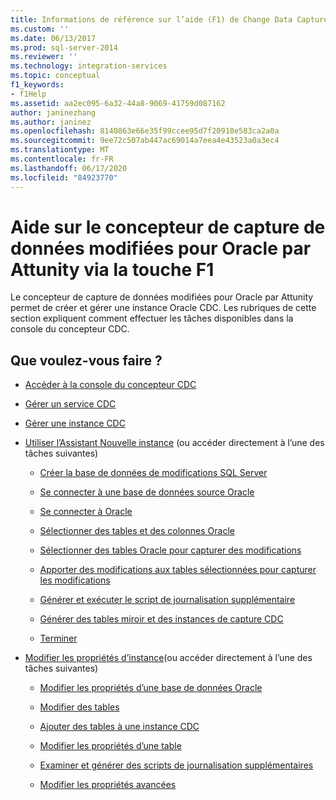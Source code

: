 ```yaml
---
title: Informations de référence sur l’aide (F1) de Change Data Capture Designer pour Oracle d’Attunity | Microsoft Docs
ms.custom: ''
ms.date: 06/13/2017
ms.prod: sql-server-2014
ms.reviewer: ''
ms.technology: integration-services
ms.topic: conceptual
f1_keywords:
- f1Help
ms.assetid: aa2ec095-6a32-44a8-9069-41759d087162
author: janinezhang
ms.author: janinez
ms.openlocfilehash: 8140863e66e35f99ccee95d7f20910e583ca2a0a
ms.sourcegitcommit: 9ee72c507ab447ac69014a7eea4e43523a0a3ec4
ms.translationtype: MT
ms.contentlocale: fr-FR
ms.lasthandoff: 06/17/2020
ms.locfileid: "84923770"
---
```

# <a name="change-data-capture-designer-for-oracle-by-attunity-f1-help-reference"></a>Aide sur le concepteur de capture de données modifiées pour Oracle par Attunity via la touche F1
  Le concepteur de capture de données modifiées pour Oracle par Attunity permet de créer et gérer une instance Oracle CDC. Les rubriques de cette section expliquent comment effectuer les tâches disponibles dans la console du concepteur CDC.  
  
## <a name="what-do-you-want-to-do"></a>Que voulez-vous faire ?  
  
-   [Accéder à la console du concepteur CDC](access-the-cdc-designer-console.md)  
  
-   [Gérer un service CDC](manage-a-cdc-service.md)  
  
-   [Gérer une instance CDC](manage-a-cdc-instance.md)  
  
-   [Utiliser l’Assistant Nouvelle instance](use-the-new-instance-wizard.md) (ou accéder directement à l’une des tâches suivantes)  
  
    -   [Créer la base de données de modifications SQL Server](create-the-sql-server-change-database.md)  
  
    -   [Se connecter à une base de données source Oracle](connect-to-an-oracle-source-database.md)  
  
    -   [Se connecter à Oracle](connect-to-oracle.md)  
  
    -   [Sélectionner des tables et des colonnes Oracle](select-oracle-tables-and-columns.md)  
  
    -   [Sélectionner des tables Oracle pour capturer des modifications](select-oracle-tables-for-capturing-changes.md)  
  
    -   [Apporter des modifications aux tables sélectionnées pour capturer les modifications](make-changes-to-the-tables-selected-for-capturing-changes.md)  
  
    -   [Générer et exécuter le script de journalisation supplémentaire](generate-and-run-the-supplemental-logging-script.md)  
  
    -   [Générer des tables miroir et des instances de capture CDC](generate-mirror-tables-and-cdc-capture-instances.md)  
  
    -   [Terminer](finish.md)  
  
-   [Modifier les propriétés d’instance](edit-instance-properties.md)(ou accéder directement à l’une des tâches suivantes)  
  
    -   [Modifier les propriétés d’une base de données Oracle](edit-the-oracle-database-properties.md)  
  
    -   [Modifier des tables](edit-tables.md)  
  
    -   [Ajouter des tables à une instance CDC](add-tables-to-a-cdc-instance.md)  
  
    -   [Modifier les propriétés d’une table](edit-the-table-properties.md)  
  
    -   [Examiner et générer des scripts de journalisation supplémentaires](review-and-generate-supplemental-logging-scripts.md)  
  
    -   [Modifier les propriétés avancées](edit-the-advanced-properties.md)  
  
  
